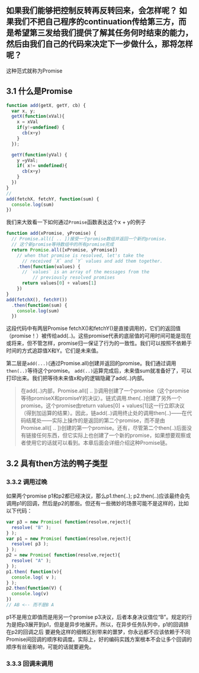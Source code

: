 如果我们能够把控制反转再反转回来，会怎样呢？
如果我们不把自己程序的continuation传给第三方，而是希望第三发给我们提供了解其任务何时结束的能力，然后由我们自己的代码来决定下一步做什么，那将怎样呢？
----
这种范式就称为Promise
## 3.1 什么是Promise
```js
function add(getX, getY, cb) {
  var x, y;
  getX(function(xVal){
    x = xVal
    if(y!=undefined) {
      cb(x+y)
    }
  });

  getY(function(yVal) {
    y =yVal;
    if( x!= undefined){
      cb(x+y)
    }
  })
}
//
add(fetchX, fetchY, function(sum) {
  console.log(sum)
})
```
我们来大致看一下如何通过`Promise`函数表达这个x + y的例子
```js
function add(xPromise, yPromise) {
  // Promise.all([ .. ])接受一个promise数组并返回一个新的promise，
  // 这个新promise等待数组中的所有promise完成
  return Promise.all([xPromise, yPromise])
    // when that promise is resolved, let's take the
	  // received `X` and `Y` values and add them together.
    .then(function(values) {
      // `values` is an array of the messages from the
		  // previously resolved promises
      return values[0] + values[1]
    })
}
add(fetchX(), fetchY())
  .then(function(sum) {
    console.log(sum)
  })
```
这段代码中有两层Promise
fetchX()和fetchY()是直接调用的，它们的返回值（promise！）被传给add(..)。这些promise代表的底层值的可用时间可能是现在或将来，但不管怎样，promise归一保证了行为的一致性。我们可以按照不依赖于时间的方式追踪值X和Y。它们是未来值。

第二层是`add(...)`(通过Promise.all)创建并返回的promise。我们通过调用`then(..)`等待这个promise。 `add(..)`运算完成后，未来值sum就准备好了，可以打印出来。我们把等待未来值x和y的逻辑隐藏了add(..)内部。
> 在add(..)内部，Promise.all([ .. ])调用创建了一个promise（这个promise等待promiseX和promiseY的决议）。链式调用.then(..)创建了另外一个promise。这个promise由return values[0] + values[1]这一行立即决议（得到加运算的结果）。因此，链add(..)调用终止处的调用then(..)——在代码结尾处——实际上操作的是返回的第二个promise，而不是由Promise.all([ .. ])创建的第一个promise。还有，尽管第二个then(..)后面没有链接任何东西，但它实际上也创建了一个新的promise，如果想要观察或者使用它的话就可以看到。本章后面会详细介绍这种Promise链。

## 3.2 具有then方法的鸭子类型

### 3.3.2 调用过晚
如果两个promise p1和p2都已经决议，那么p1.then(..); p2.then(..)应该最终会先调用p1的回调，然后是p2的那些。但还有一些微妙的场景可能不是这样的，比如以下代码：
```js
var p3 = new Promise( function(resolve,reject){
  resolve( "B" );
} );
var p1 = new Promise( function(resolve,reject){
  resolve( p3 );
} );
p2 = new Promise( function(resolve,reject){
  resolve( "A" );
} );
p1.then( function(v){
  console.log( v );
} );
p2.then(function(V) {
  console.log(v)
})
// AB <-- 而不是B A
```
p1不是用立即值而是用另一个promise p3决议，后者本身决议值位“B”。规定的行为是把p3展开到p1，但是是异步地展开。所以，在异步任务队列中，p1的回调排在p2的回调之后
要避免这样的细微区别带来的噩梦，你永远都不应该依赖于不同Promise间回调的顺序和调度。实际上，好的编码实践方案根本不会让多个回调的顺序有丝毫影响，可能的话就要避免。

### 3.3.3 回调未调用
